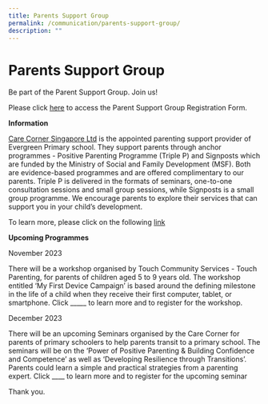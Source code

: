 ```yaml
---
title: Parents Support Group
permalink: /communication/parents-support-group/
description: ""
---
```

# **Parents Support Group**

Be part of the Parent Support Group. Join us!  
  
Please click [here](https://forms.gle/UYoJkkYvTtuLf8fg8) to access the Parent Support Group Registration Form.  
  
  
**Information**  
  
[Care Corner Singapore Ltd](http://www.carecorner.org.sg/) is the appointed parenting support provider of Evergreen Primary school. They support parents through anchor programmes - Positive Parenting Programme (Triple P) and Signposts which are funded by the Ministry of Social and Family Development (MSF). Both are evidence-based programmes and are offered complimentary to our parents. Triple P is delivered in the formats of seminars, one-to-one consultation sessions and small group sessions, while Signposts is a small group programme. We encourage parents to explore their services that can support you in your child’s development. 

To learn more, please click on the following [link](https://www.carecorner.org.sg/parenting-support)

**Upcoming Programmes**

November 2023

There will be a workshop organised by Touch Community Services - Touch Parenting, for parents of children aged 5 to 9 years old. The workshop entitled ‘My First Device Campaign’ is based around the defining milestone in the life of a child when they receive their first computer, tablet, or smartphone. Click _____ to learn more and to register for the workshop. 

December 2023

There will be an upcoming Seminars organised by the Care Corner for parents of primary schoolers to help parents transit to a primary school. The seminars will be on the ‘Power of Positive Parenting & Building Confidence and Competence’ as well as ‘Developing Resilience through Transitions’. Parents could learn a simple and practical strategies from a parenting expert. Click ____ to learn more and to register for the upcoming seminar

Thank you.
